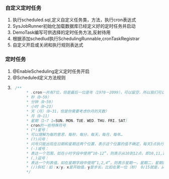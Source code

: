 ### 自定义定时任务
1. 执行scheduled.sql,定义自定义任务类，方法，执行cron表达式
2. SysJobRunner初始化加载数据库已经定义好的定时任务并启动
3. DemoTask编写可供选择的定时任务方法,反射待用
4. 根据添加schedlud执行SchedulingRunnable,cronTaskRegistrar
5. 自定义开启或关闭和执行规则表达式
### 定时任务
1. @EnableScheduling定义定时任务开启
2. @Scheduled定义方法规则
3. ```java
    /**
         * .cron一共有7位，但是最后一位是年（1970－2099），可以留空，所以我们可以写6位,按顺序依次为
         * 秒（0~59）
         * 分钟（0~59）
         * 小时（0~23）
         * 天（月）（0~31，但是你需要考虑你月的天数）
         * 月（0~11）
         * 星期（1~7 1=SUN，MON，TUE，WED，THU，FRI，SAT）
         * cron的一些特殊符号
         * (*)星号：
         * 可以理解为每的意思，每秒，每分，每天，每月，每年…
         * (?)问号：
         * 问号只能出现在日期和星期这两个位置，表示这个位置的值不确定，每天3点执行，所以第六位星期的位置，我们是不需要关注的，就是不确定的值。同时：日期和星期是两个相互排斥的元素，通过问号来表明不指定值。比如，1月10日，比如是星期1，如果在星期的位置是另指定星期二，就前后冲突矛盾了。
         * (-)减号：
         * 表达一个范围，如在小时字段中使用“10-12”，则表示从10到12点，即10,11,12
         * (,)逗号：
         * 表达一个列表值，如在星期字段中使用“1,2,4”，则表示星期一，星期二，星期四
         * (/)斜杠：如：x/y，x是开始值，y是步长，比如在第一位（秒） 0/15就是，从0秒开始，每15秒，最后就是0，15，30，45，60 另：*-/y，等同于0/y
         */
    ```